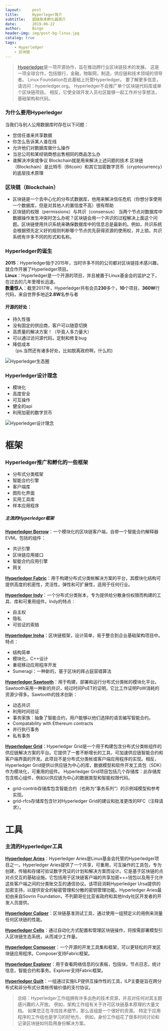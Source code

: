 ```yaml
---
layout:     post
title:      Hyperleger简介
subtitle:   超级账本孵化器简介
date:       2019-06-22
author:     Bingo
header-img: img/post-bg-linux.jpg
catalog: true
tags:
    - Hyperledger
    - 区块链
---
```


> [Hyperledger](https://wiki.hyperledger.org/start)是一项开源协作，旨在推动跨行业区块链技术的发展。 这是一项全球合作，包括银行，金融，物联网，制造，供应链和技术领域的领导者。 Linux Foundation在此基础上托管Hyperledger。 要了解更多信息，请访问：hyperledger.org。 Hyperledger不会推广单个区块链代码库或单个区块链项目。 相反，它使全球开发人员社区能够一起工作并分享想法，基础架构和代码。

### 为什么要用Hyperledger
当我们与别人公用数据库时存在以下问题：
- 您信任谁来共享数据
- 你怎么告诉某人谁在线
- 允许他们对数据库做什么操作
- 当总公司和某经销商想出售相同的商品怎么办
- 谁解决冲突或争议
Blockchain就是用来解决上述问题的技术
区块链（Blockchain）是比特币（Bitcoin）和其它加密数字货币（cryptocurrency）的底层技术原理

### 区块链（Blockchain）
- 区块链是一个去中心化的分布式数据库，他用来解决信任危机（你想分享使用一个数据库，但是对其他人的置信度不高）很有帮助
- 区块链的权限（permissions）与共识（consensus）
当两个节点对数据库中数据操作发生冲突时怎么办呢？区块链会用一个共识的过程解决上面这个问题。区块链使用共识系统来确保数据库中的信息总是最新的。例如，共识系统会根据预先定义好的规则判断哪个节点优先获得资源的使用权，并上锁。共识系统有许多不同的形式和名称。

### Hyperledger的诞生

**2015**：Hyperledger始于2015年，当时许多不同的公司都对区块链技术感兴趣，就合作开展了Hyperledger项目。<br>
**Linux**：Hyperledger是一个开源的项目，并且被置于Linux基金会的监护之下，在过去的几年里增长迅速。<br>
**数量惊人**：截至2017年，Hyperledger共有会员**230**多个，**10**个项目，**360W**行代码，来自世界多地近**2.8W**名参与者

#### 开源的好处：
- 持久性强
- 没有固定的供应商，客户可以随意切换
- 高质量的解决方案！（毕竟人多力量大）
- 可以通过访问源代码，定制和修复bug
- 降低成本<br>
（ps.当然还有诸多好处，比如脱离政府啊，什么的)

![Hyperledger生态圈](https://img-blog.csdnimg.cn/20190621205913493.png?x-oss-process=image/watermark,type_ZmFuZ3poZW5naGVpdGk,shadow_10,text_aHR0cHM6Ly9ibG9nLmNzZG4ubmV0L3lhbmh1aWJpbjMxNQ==,size_16,color_FFFFFF,t_70)

### Hyperledger设计理念
- 模块化
- 高度安全
- 可互操作
- 健全的api
- 利用加密的数字货币

![Hyperledger设计理念](https://img-blog.csdn.net/20180808120545256?watermark/2/text/aHR0cHM6Ly9ibG9nLmNzZG4ubmV0L3lhbmh1aWJpbjMxNQ==/font/5a6L5L2T/fontsize/400/fill/I0JBQkFCMA==/dissolve/70)

# 框架
### Hyperledger推广和孵化的一些框架
 - 分布式分类框架
 - 智能合约引擎
 - 客户端库
 - 图形化界面
 - 实用工具库
 - 样本应用程序

##### 主流的Hyperledger框架
**[Hyperledger Borrow](https://www.hyperledger.org/projects/hyperledger-burrow)**：一个模块化的区块链客户端，自带一个智能合约解释器EVM。包括的组件：
 - 共识引擎
 - 区块链应用接口
 - 智能合约应用引擎
 - 网关

**[Hyperledger Fabric](https://www.hyperledger.org/projects/fabric)**：用于构建分布式分类帐解决方案的平台，其模块化结构可提供高度的机密性，灵活性，弹性和可扩展性，适用于任何行业。

**[Hyperledger Indy](https://www.hyperledger.org/projects/hyperledger-indy)**：一个分布式分类账本，专为提供给分散身份权限而构建的工具、库和可重用组件。Indy的特点：
 - 自主权
 - 隐私
 - 可验证的索赔

**[Hyperledger Iroha](https://www.hyperledger.org/projects/iroha)**：区块链框架，设计简单，易于整合到企业基础架构项目中。特点：
- 结构简单
- 模块化，C++设计
- 重视移动应用程序开发
- Sumeragi：一种新的，基于区块的拜占庭容错算法

**[Hyperledger Sawtooth](https://www.hyperledger.org/projects/sawtooth)**：用于构建，部署和运行分布式分类帐的模块化平台。Sawtooth采用一种新的共识，经过时间PoET的证明，它比工作证明PoW消耗的资源少得多。Sawtooth的技术创新：
- 动态共识
- 利用时间验证
- 事务家族：抽象了智能合约，用户能够以他们选择的语言编写智能合约。
- Compatability with Ethereum contracts
- 并行执行事务
- 私有事务

**[Hyperledger Grid](https://www.hyperledger.org/projects/grid)**：Hyperledger Grid是一个用于构建包含分布式分类帐组件的供应链解决方案的平台。它提供了一套不断增长的工具，可加速供应链智能合约和客户端界面的开发。此项目不是分布式分类帐或客户端应用程序的实现。相反，Hyperledger Grid提供以供应链为中心的库，数据模型和软件开发工具包（SDK）作为模块化，可重用的组件。
Hyperledger Grid项目包括几个存储库：此存储库包含核心组件，例如以供应链为中心的数据类型和智能权限代码。
- grid-contrib存储库包含智能合约（也称为“事务系列”）的示例域模型和参考实现。
- grid-rfcs存储库包含针对Hyperledger Grid的建议和批准更改的RFC（注释请求）。

# 工具
### 主流的Hyperledger工具
**[Hyperledger Aries](https://www.hyperledger.org/projects/aries)**：Hyperledger Aries是Linux基金会托管的Hyperledger项目之一。Hyperledger Aries提供了一个共享，可重用，可互操作的工具包，专为创建，传输和存储可验证数字凭证的计划和解决方案而设计。它是基于区块链的点对点交互的基础设施。它包括用于区块链客户端的共享加密+++钱包以及用于允许这些客户端之间的分类账交互的通信协议。该项目消耗Hyperledger Ursa提供的加密支持，以提供安全的秘密管理和分散的密钥管理功能。Hyperledger Aries最初由来自Sovrin Foundation，不列颠哥伦比亚省政府和其他Indy社区开发者的开发人员提供。

**[Hyperledger Caliper](https://www.hyperledger.org/projects/caliper)**：区块链基准测试工具，通过使用一组预定义的用例来测量任何区块链的性能。

**[Hyperledger Cello](https://www.hyperledger.org/projects/cello)**：通过自动化方式配置和管理区块链操作，将按需部署模型引入区块链生态系统，从而减少工作量。

**[Hyperledger Composer](https://www.hyperledger.org/projects/composer)**：一个开源的开发工具集和框架，可以更轻松的开发区块链应用程序。Composer支持Fabric框架。

**[Hyperledger Explorer](https://www.hyperledger.org/projects/explorer)**：用于查看网络信息的仪表板，包括块，节点日志，统计信息，智能合约和事务。Explorer支持Fabric框架。

**[Hyperledger Quilt](https://www.hyperledger.org/projects/quilt)**：一组通过实施ILP提供互操作性的工具，ILP主要是旨在跨分布式和非分布式分类帐传输价值的支付协议。

> 总结：Hyperledger工作组拥有许多出色的技术资源，并且对任何对其主题感兴趣的人开放。 例如，架构工作组有关于许可区块链基本原理的大量文档。 如果您正在寻找技术细节，那么该组是一个很好的资源。 特定于应用程序的工作组也是学习的好地方。 例如，身份工作组花了很多时间讨论和记录区块链如何启用身份解决方案。